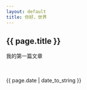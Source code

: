 ```yaml
---
layout: default
title: 你好，世界
---
```

<h2>{{ page.title }}</h2>
<p>我的第一篇文章</p>
　　<p>{{ page.date | date_to_string }}</p>